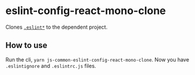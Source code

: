 # eslint-config-react-mono-clone

Clones [`.eslint*`](./.eslintrc.js) to the dependent project.

## How to use

Run the cli, `yarn js-common-eslint-config-react-mono-clone`. Now you have `.eslintignore` and `.eslintrc.js` files.
